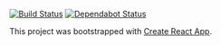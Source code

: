 [![Build Status](https://travis-ci.org/Karsten7/docker-react.svg?branch=master)](https://travis-ci.org/Karsten7/docker-react)
[![Dependabot Status](https://api.dependabot.com/badges/status?host=github&repo=Karsten7/docker-react)](https://dependabot.com)

This project was bootstrapped with [Create React App](https://github.com/facebookincubator/create-react-app).